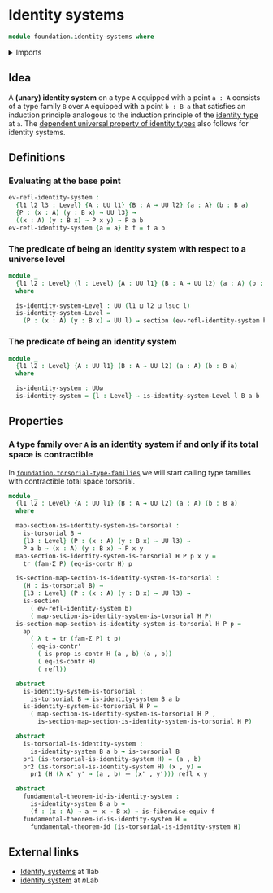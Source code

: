 # Identity systems

```agda
module foundation.identity-systems where
```

<details><summary>Imports</summary>

```agda
open import foundation.action-on-identifications-functions
open import foundation.dependent-pair-types
open import foundation.fundamental-theorem-of-identity-types
open import foundation.universe-levels

open import foundation-core.contractible-types
open import foundation-core.families-of-equivalences
open import foundation-core.identity-types
open import foundation-core.sections
open import foundation-core.torsorial-type-families
open import foundation-core.transport-along-identifications
```

</details>

## Idea

A **(unary) identity system** on a type `A` equipped with a point `a : A`
consists of a type family `B` over `A` equipped with a point `b : B a` that
satisfies an induction principle analogous to the induction principle of the
[identity type](foundation.identity-types.md) at `a`. The
[dependent universal property of identity types](foundation.universal-property-identity-types.md)
also follows for identity systems.

## Definitions

### Evaluating at the base point

```agda
ev-refl-identity-system :
  {l1 l2 l3 : Level} {A : UU l1} {B : A → UU l2} {a : A} (b : B a)
  {P : (x : A) (y : B x) → UU l3} →
  ((x : A) (y : B x) → P x y) → P a b
ev-refl-identity-system {a = a} b f = f a b
```

### The predicate of being an identity system with respect to a universe level

```agda
module _
  {l1 l2 : Level} (l : Level) {A : UU l1} (B : A → UU l2) (a : A) (b : B a)
  where

  is-identity-system-Level : UU (l1 ⊔ l2 ⊔ lsuc l)
  is-identity-system-Level =
    (P : (x : A) (y : B x) → UU l) → section (ev-refl-identity-system b {P})
```

### The predicate of being an identity system

```agda
module _
  {l1 l2 : Level} {A : UU l1} (B : A → UU l2) (a : A) (b : B a)
  where

  is-identity-system : UUω
  is-identity-system = {l : Level} → is-identity-system-Level l B a b
```

## Properties

### A type family over `A` is an identity system if and only if its total space is contractible

In [`foundation.torsorial-type-families`](foundation.torsorial-type-families.md)
we will start calling type families with contractible total space torsorial.

```agda
module _
  {l1 l2 : Level} {A : UU l1} {B : A → UU l2} (a : A) (b : B a)
  where

  map-section-is-identity-system-is-torsorial :
    is-torsorial B →
    {l3 : Level} (P : (x : A) (y : B x) → UU l3) →
    P a b → (x : A) (y : B x) → P x y
  map-section-is-identity-system-is-torsorial H P p x y =
    tr (fam-Σ P) (eq-is-contr H) p

  is-section-map-section-is-identity-system-is-torsorial :
    (H : is-torsorial B) →
    {l3 : Level} (P : (x : A) (y : B x) → UU l3) →
    is-section
      ( ev-refl-identity-system b)
      ( map-section-is-identity-system-is-torsorial H P)
  is-section-map-section-is-identity-system-is-torsorial H P p =
    ap
      ( λ t → tr (fam-Σ P) t p)
      ( eq-is-contr'
        ( is-prop-is-contr H (a , b) (a , b))
        ( eq-is-contr H)
        ( refl))

  abstract
    is-identity-system-is-torsorial :
      is-torsorial B → is-identity-system B a b
    is-identity-system-is-torsorial H P =
      ( map-section-is-identity-system-is-torsorial H P ,
        is-section-map-section-is-identity-system-is-torsorial H P)

  abstract
    is-torsorial-is-identity-system :
      is-identity-system B a b → is-torsorial B
    pr1 (is-torsorial-is-identity-system H) = (a , b)
    pr2 (is-torsorial-is-identity-system H) (x , y) =
      pr1 (H (λ x' y' → (a , b) ＝ (x' , y'))) refl x y

  abstract
    fundamental-theorem-id-is-identity-system :
      is-identity-system B a b →
      (f : (x : A) → a ＝ x → B x) → is-fiberwise-equiv f
    fundamental-theorem-id-is-identity-system H =
      fundamental-theorem-id (is-torsorial-is-identity-system H)
```

## External links

- [Identity systems](https://1lab.dev/1Lab.Path.IdentitySystem.html) at 1lab
- [identity system](https://ncatlab.org/nlab/show/identity+system) at $n$Lab
